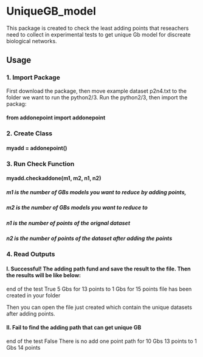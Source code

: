 # UniqueGB_model

This package is created to check the least adding points that reseachers need to collect in experimental tests to get unique Gb model for discreate biological networks. 

## Usage

### 1. Import Package
First download the package, then move example dataset p2n4.txt to the folder we want to run the python2/3.
Run the python2/3, then import the packag: 
#### from addonepoint import addonepoint

### 2. Create Class

#### myadd = addonepoint()

### 3. Run Check Function

#### myadd.checkaddone(m1, m2, n1, n2)

##### m1 is the number of GBs models you want to reduce by adding points, 
##### m2 is the number of GBs models you want to reduce to 
##### n1 is the number of points of the orignal dataset
##### n2 is the number of points of the dataset after adding the points


### 4. Read Outputs

#### I.  Successful! The adding path fund and save the result to the file. Then the results will be like below:

end of the test
True
5 Gbs for 13 points to 1 Gbs for 15 points
file has been created in your folder


Then you can open the file just created which contain the unique datasets after adding points.

#### II. Fail to find the adding path that can get unique GB

end of the test
False
There is no add one point path for 10 Gbs 13 points to 1 Gbs 14 points


